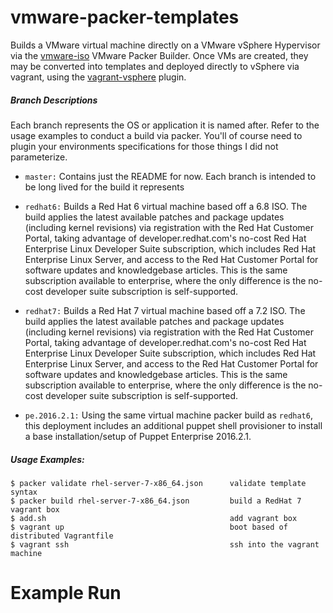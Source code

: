 # vmware-packer-templates

Builds a VMware virtual machine directly on a VMware vSphere Hypervisor via the [vmware-iso](https://www.packer.io/docs/builders/vmware-iso.html) VMware Packer Builder. Once VMs are created, they may be converted into templates and deployed directly to vSphere via vagrant, using the [vagrant-vsphere](https://github.com/nsidc/vagrant-vsphere) plugin.

##### Branch Descriptions
Each branch represents the OS or application it is named after.  Refer to the usage examples to conduct a build via packer. You'll of course need to plugin your environments specifications for those things I did not parameterize.

- `master:` Contains just the README for now.  Each branch is intended to be long lived for the build it represents

- `redhat6:` Builds a Red Hat 6 virtual machine based off a 6.8 ISO.  The build applies the latest available patches and package updates (including kernel revisions) via registration with the Red Hat Customer Portal, taking advantage of developer.redhat.com's no-cost Red Hat Enterprise Linux Developer Suite subscription, which includes Red Hat Enterprise Linux Server, and access to the Red Hat Customer Portal for software updates and knowledgebase articles.  This is the same subscription available to enterprise, where the only difference is the no-cost developer suite subscription is self-supported.

- `redhat7:` Builds a Red Hat 7 virtual machine based off a 7.2 ISO.  The build applies the latest available patches and package updates (including kernel revisions) via registration with the Red Hat Customer Portal, taking advantage of developer.redhat.com's no-cost Red Hat Enterprise Linux Developer Suite subscription, which includes Red Hat Enterprise Linux Server, and access to the Red Hat Customer Portal for software updates and knowledgebase articles.  This is the same subscription available to enterprise, where the only difference is the no-cost developer suite subscription is self-supported.

- `pe.2016.2.1:` Using the same virtual machine packer build as `redhat6`, this deployment includes an additional puppet shell provisioner to install a base installation/setup of Puppet Enterprise 2016.2.1.

##### Usage Examples:
```
$ packer validate rhel-server-7-x86_64.json      validate template syntax
$ packer build rhel-server-7-x86_64.json         build a RedHat 7 vagrant box
$ add.sh                                         add vagrant box
$ vagrant up                                     boot based of distributed Vagrantfile
$ vagrant ssh                                    ssh into the vagrant machine
```

# Example Run
